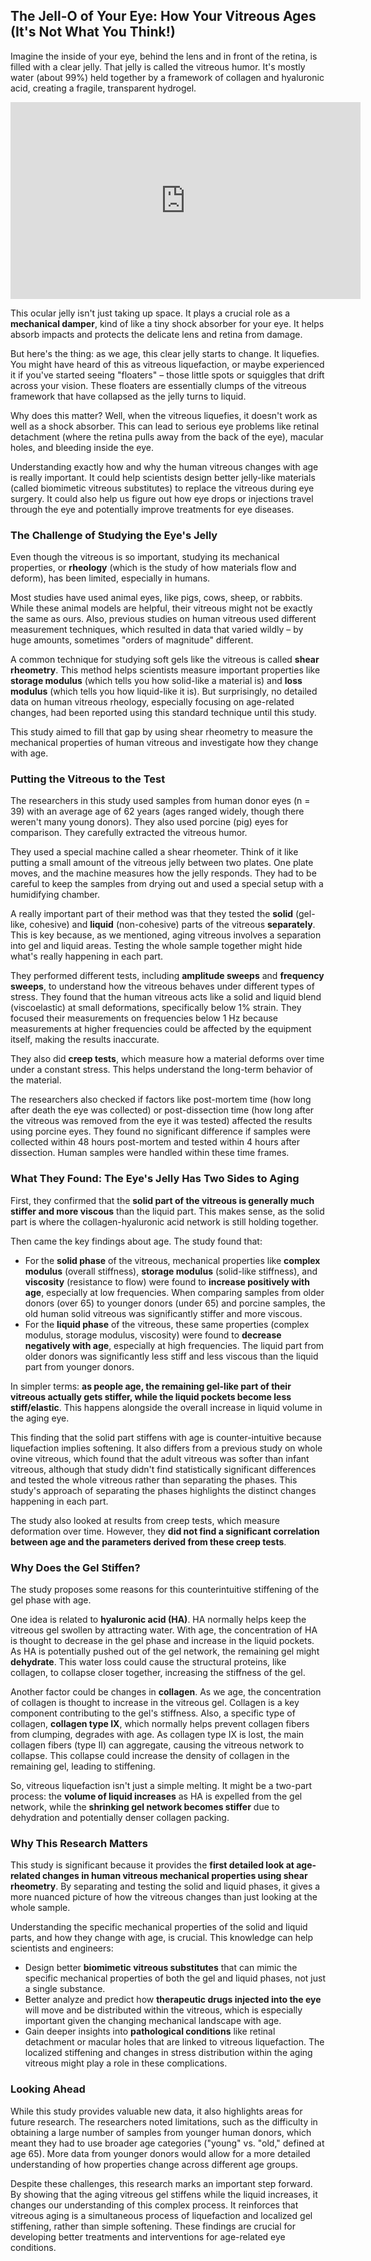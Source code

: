 ## The Jell-O of Your Eye: How Your Vitreous Ages (It's Not What You Think!)

Imagine the inside of your eye, behind the lens and in front of the retina, is filled with a clear jelly. That jelly is called the vitreous humor. It's mostly water (about 99%) held together by a framework of collagen and hyaluronic acid, creating a fragile, transparent hydrogel.

<!-- YouTube embed -->
<div align="center">
  <iframe width="560" height="315" src="https://www.youtube.com/embed/1ImVfBJsYAY?si=-_dWRlP1fk9tGnPs" title="YouTube video player" frameborder="0" allow="accelerometer; autoplay; clipboard-write; encrypted-media; gyroscope; picture-in-picture; web-share" allowfullscreen></iframe>
</div>

This ocular jelly isn't just taking up space. It plays a crucial role as a **mechanical damper**, kind of like a tiny shock absorber for your eye. It helps absorb impacts and protects the delicate lens and retina from damage.

But here's the thing: as we age, this clear jelly starts to change. It liquefies. You might have heard of this as vitreous liquefaction, or maybe experienced it if you've started seeing "floaters" – those little spots or squiggles that drift across your vision. These floaters are essentially clumps of the vitreous framework that have collapsed as the jelly turns to liquid.

Why does this matter? Well, when the vitreous liquefies, it doesn't work as well as a shock absorber. This can lead to serious eye problems like retinal detachment (where the retina pulls away from the back of the eye), macular holes, and bleeding inside the eye.

Understanding exactly how and why the human vitreous changes with age is really important. It could help scientists design better jelly-like materials (called biomimetic vitreous substitutes) to replace the vitreous during eye surgery. It could also help us figure out how eye drops or injections travel through the eye and potentially improve treatments for eye diseases.

### The Challenge of Studying the Eye's Jelly

Even though the vitreous is so important, studying its mechanical properties, or **rheology** (which is the study of how materials flow and deform), has been limited, especially in humans.

Most studies have used animal eyes, like pigs, cows, sheep, or rabbits. While these animal models are helpful, their vitreous might not be exactly the same as ours. Also, previous studies on human vitreous used different measurement techniques, which resulted in data that varied wildly – by huge amounts, sometimes "orders of magnitude" different.

A common technique for studying soft gels like the vitreous is called **shear rheometry**. This method helps scientists measure important properties like **storage modulus** (which tells you how solid-like a material is) and **loss modulus** (which tells you how liquid-like it is). But surprisingly, no detailed data on human vitreous rheology, especially focusing on age-related changes, had been reported using this standard technique until this study.

This study aimed to fill that gap by using shear rheometry to measure the mechanical properties of human vitreous and investigate how they change with age.

### Putting the Vitreous to the Test

The researchers in this study used samples from human donor eyes (n = 39) with an average age of 62 years (ages ranged widely, though there weren't many young donors). They also used porcine (pig) eyes for comparison. They carefully extracted the vitreous humor.

They used a special machine called a shear rheometer. Think of it like putting a small amount of the vitreous jelly between two plates. One plate moves, and the machine measures how the jelly responds. They had to be careful to keep the samples from drying out and used a special setup with a humidifying chamber.

A really important part of their method was that they tested the **solid** (gel-like, cohesive) and **liquid** (non-cohesive) parts of the vitreous **separately**. This is key because, as we mentioned, aging vitreous involves a separation into gel and liquid areas. Testing the whole sample together might hide what's really happening in each part.

They performed different tests, including **amplitude sweeps** and **frequency sweeps**, to understand how the vitreous behaves under different types of stress. They found that the human vitreous acts like a solid and liquid blend (viscoelastic) at small deformations, specifically below 1% strain. They focused their measurements on frequencies below 1 Hz because measurements at higher frequencies could be affected by the equipment itself, making the results inaccurate.

They also did **creep tests**, which measure how a material deforms over time under a constant stress. This helps understand the long-term behavior of the material.

The researchers also checked if factors like post-mortem time (how long after death the eye was collected) or post-dissection time (how long after the vitreous was removed from the eye it was tested) affected the results using porcine eyes. They found no significant difference if samples were collected within 48 hours post-mortem and tested within 4 hours after dissection. Human samples were handled within these time frames.

### What They Found: The Eye's Jelly Has Two Sides to Aging

First, they confirmed that the **solid part of the vitreous is generally much stiffer and more viscous** than the liquid part. This makes sense, as the solid part is where the collagen-hyaluronic acid network is still holding together.

Then came the key findings about age. The study found that:

*   For the **solid phase** of the vitreous, mechanical properties like **complex modulus** (overall stiffness), **storage modulus** (solid-like stiffness), and **viscosity** (resistance to flow) were found to **increase positively with age**, especially at low frequencies. When comparing samples from older donors (over 65) to younger donors (under 65) and porcine samples, the old human solid vitreous was significantly stiffer and more viscous.
*   For the **liquid phase** of the vitreous, these same properties (complex modulus, storage modulus, viscosity) were found to **decrease negatively with age**, especially at high frequencies. The liquid part from older donors was significantly less stiff and less viscous than the liquid part from younger donors.

In simpler terms: **as people age, the remaining gel-like part of their vitreous actually gets stiffer, while the liquid pockets become less stiff/elastic**. This happens alongside the overall increase in liquid volume in the aging eye.

This finding that the solid part stiffens with age is counter-intuitive because liquefaction implies softening. It also differs from a previous study on whole ovine vitreous, which found that the adult vitreous was softer than infant vitreous, although that study didn't find statistically significant differences and tested the whole vitreous rather than separating the phases. This study's approach of separating the phases highlights the distinct changes happening in each part.

The study also looked at results from creep tests, which measure deformation over time. However, they **did not find a significant correlation between age and the parameters derived from these creep tests**.

### Why Does the Gel Stiffen?

The study proposes some reasons for this counterintuitive stiffening of the gel phase with age.

One idea is related to **hyaluronic acid (HA)**. HA normally helps keep the vitreous gel swollen by attracting water. With age, the concentration of HA is thought to decrease in the gel phase and increase in the liquid pockets. As HA is potentially pushed out of the gel network, the remaining gel might **dehydrate**. This water loss could cause the structural proteins, like collagen, to collapse closer together, increasing the stiffness of the gel.

Another factor could be changes in **collagen**. As we age, the concentration of collagen is thought to increase in the vitreous gel. Collagen is a key component contributing to the gel's stiffness. Also, a specific type of collagen, **collagen type IX**, which normally helps prevent collagen fibers from clumping, degrades with age. As collagen type IX is lost, the main collagen fibers (type II) can aggregate, causing the vitreous network to collapse. This collapse could increase the density of collagen in the remaining gel, leading to stiffening.

So, vitreous liquefaction isn't just a simple melting. It might be a two-part process: the **volume of liquid increases** as HA is expelled from the gel network, while the **shrinking gel network becomes stiffer** due to dehydration and potentially denser collagen packing.

### Why This Research Matters

This study is significant because it provides the **first detailed look at age-related changes in human vitreous mechanical properties using shear rheometry**. By separating and testing the solid and liquid phases, it gives a more nuanced picture of how the vitreous changes than just looking at the whole sample.

Understanding the specific mechanical properties of the solid and liquid parts, and how they change with age, is crucial. This knowledge can help scientists and engineers:

*   Design better **biomimetic vitreous substitutes** that can mimic the specific mechanical properties of both the gel and liquid phases, not just a single substance.
*   Better analyze and predict how **therapeutic drugs injected into the eye** will move and be distributed within the vitreous, which is especially important given the changing mechanical landscape with age.
*   Gain deeper insights into **pathological conditions** like retinal detachment or macular holes that are linked to vitreous liquefaction. The localized stiffening and changes in stress distribution within the aging vitreous might play a role in these complications.

### Looking Ahead

While this study provides valuable new data, it also highlights areas for future research. The researchers noted limitations, such as the difficulty in obtaining a large number of samples from younger human donors, which meant they had to use broader age categories ("young" vs. "old," defined at age 65). More data from younger donors would allow for a more detailed understanding of how properties change across different age groups.

Despite these challenges, this research marks an important step forward. By showing that the aging vitreous gel stiffens while the liquid increases, it changes our understanding of this complex process. It reinforces that vitreous aging is a simultaneous process of liquefaction and localized gel stiffening, rather than simple softening. These findings are crucial for developing better treatments and interventions for age-related eye conditions.